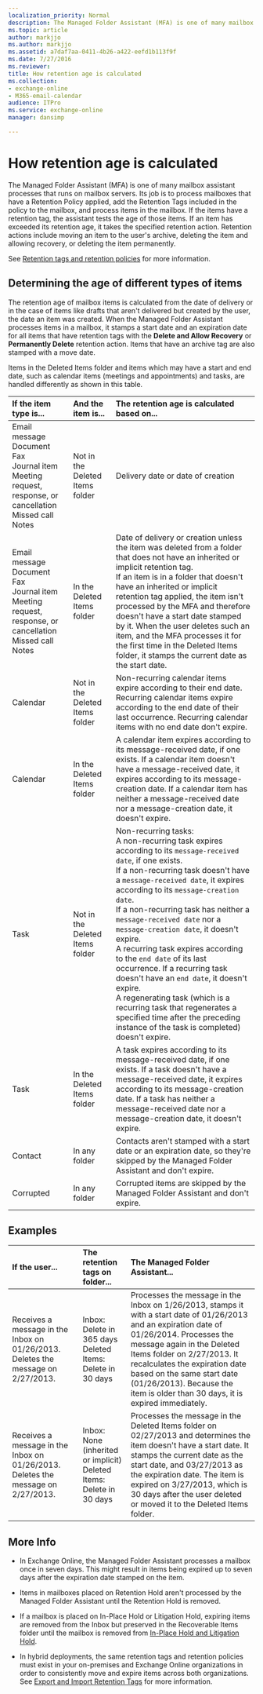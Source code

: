 ```yaml
---
localization_priority: Normal
description: The Managed Folder Assistant (MFA) is one of many mailbox assistant processes that runs on mailbox servers. Its job is to process mailboxes that have a Retention Policy applied, add the Retention Tags included in the policy to the mailbox, and process items in the mailbox. If the items have a retention tag, the assistant tests the age of those items. If an item has exceeded its retention age, it takes the specified retention action. Retention actions include moving an item to the user's archive, deleting the item and allowing recovery, or deleting the item permanently.
ms.topic: article
author: markjjo
ms.author: markjjo
ms.assetid: a7daf7aa-0411-4b26-a422-eefd1b113f9f
ms.date: 7/27/2016
ms.reviewer: 
title: How retention age is calculated
ms.collection: 
- exchange-online
- M365-email-calendar
audience: ITPro
ms.service: exchange-online
manager: dansimp

---
```


# How retention age is calculated

The Managed Folder Assistant (MFA) is one of many mailbox assistant processes that runs on mailbox servers. Its job is to process mailboxes that have a Retention Policy applied, add the Retention Tags included in the policy to the mailbox, and process items in the mailbox. If the items have a retention tag, the assistant tests the age of those items. If an item has exceeded its retention age, it takes the specified retention action. Retention actions include moving an item to the user's archive, deleting the item and allowing recovery, or deleting the item permanently.

See [Retention tags and retention policies](retention-tags-and-policies.md) for more information.

## Determining the age of different types of items

The retention age of mailbox items is calculated from the date of delivery or in the case of items like drafts that aren't delivered but created by the user, the date an item was created. When the Managed Folder Assistant processes items in a mailbox, it stamps a start date and an expiration date for all items that have retention tags with the **Delete and Allow Recovery** or **Permanently Delete** retention action. Items that have an archive tag are also stamped with a move date.

Items in the Deleted Items folder and items which may have a start and end date, such as calendar items (meetings and appointments) and tasks, are handled differently as shown in this table.

|**If the item type is...**|**And the item is...**|**The retention age is calculated based on...**|
|:-----|:-----|:-----|
| Email message  <br/>  Document  <br/>  Fax  <br/>  Journal item  <br/>  Meeting request, response, or cancellation  <br/>  Missed call  <br/>  Notes|Not in the Deleted Items folder|Delivery date or date of creation|
| Email message  <br/>  Document  <br/>  Fax  <br/>  Journal item  <br/>  Meeting request, response, or cancellation  <br/>  Missed call  <br/>  Notes|In the Deleted Items folder| Date of delivery or creation unless the item was deleted from a folder that does not have an inherited or implicit retention tag. <br/>  If an item is in a folder that doesn't have an inherited or implicit retention tag applied, the item isn't processed by the MFA and therefore doesn't have a start date stamped by it. When the user deletes such an item, and the MFA processes it for the first time in the Deleted Items folder, it stamps the current date as the start date.|
|Calendar|Not in the Deleted Items folder| Non-recurring calendar items expire according to their end date. <br/>  Recurring calendar items expire according to the end date of their last occurrence. Recurring calendar items with no end date don't expire.|
|Calendar|In the Deleted Items folder|A calendar item expires according to its message-received date, if one exists. If a calendar item doesn't have a message-received date, it expires according to its message-creation date. If a calendar item has neither a message-received date nor a message-creation date, it doesn't expire.|
|Task|Not in the Deleted Items folder| Non-recurring tasks:  <br/>  A non-recurring task expires according to its `message-received date`, if one exists. <br/>  If a non-recurring task doesn't have a `message-received date`, it expires according to its `message-creation date`. <br/>  If a non-recurring task has neither a `message-received date` nor a `message-creation date`, it doesn't expire. <br/>  A recurring task expires according to the `end date` of its last occurrence. If a recurring task doesn't have an `end date`, it doesn't expire. <br/>  A regenerating task (which is a recurring task that regenerates a specified time after the preceding instance of the task is completed) doesn't expire.|
|Task|In the Deleted Items folder|A task expires according to its message-received date, if one exists. If a task doesn't have a message-received date, it expires according to its message-creation date. If a task has neither a message-received date nor a message-creation date, it doesn't expire.|
|Contact|In any folder|Contacts aren't stamped with a start date or an expiration date, so they're skipped by the Managed Folder Assistant and don't expire.|
|Corrupted|In any folder|Corrupted items are skipped by the Managed Folder Assistant and don't expire.|

## Examples

|**If the user...**|**The retention tags on folder...**|**The Managed Folder Assistant...**|
|:-----|:-----|:-----|
|Receives a message in the Inbox on 01/26/2013. Deletes the message on 2/27/2013.|Inbox: Delete in 365 days  <br/>  Deleted Items: Delete in 30 days|Processes the message in the Inbox on 1/26/2013, stamps it with a start date of 01/26/2013 and an expiration date of 01/26/2014. Processes the message again in the Deleted Items folder on 2/27/2013. It recalculates the expiration date based on the same start date (01/26/2013). Because the item is older than 30 days, it is expired immediately.|
|Receives a message in the Inbox on 01/26/2013. Deletes the message on 2/27/2013.|Inbox: None (inherited or implicit)  <br/>  Deleted Items: Delete in 30 days|Processes the message in the Deleted Items folder on 02/27/2013 and determines the item doesn't have a start date. It stamps the current date as the start date, and 03/27/2013 as the expiration date. The item is expired on 3/27/2013, which is 30 days after the user deleted or moved it to the Deleted Items folder.|

## More Info

- In Exchange Online, the Managed Folder Assistant processes a mailbox once in seven days. This might result in items being expired up to seven days after the expiration date stamped on the item.

- Items in mailboxes placed on Retention Hold aren't processed by the Managed Folder Assistant until the Retention Hold is removed.

- If a mailbox is placed on In-Place Hold or Litigation Hold, expiring items are removed from the Inbox but preserved in the Recoverable Items folder until the mailbox is removed from [In-Place Hold and Litigation Hold](../../security-and-compliance/in-place-and-litigation-holds.md).

- In hybrid deployments, the same retention tags and retention policies must exist in your on-premises and Exchange Online organizations in order to consistently move and expire items across both organizations. See [Export and Import Retention Tags](https://technet.microsoft.com/library/18405ea2-7ccc-475e-bd84-8b040e17bf44.aspx) for more information.
